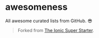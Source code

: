 # awesomeness

All awesome curated lists from GitHub. :sunglasses:

> Forked from [The Ionic Super Starter](https://github.com/ionic-team/ionic-starter-super).
